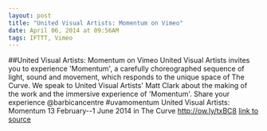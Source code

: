 ```yaml
---
layout: post
title: "United Visual Artists: Momentum on Vimeo"
date: April 06, 2014 at 09:56AM
tags: IFTTT, Vimeo
---
```

##United Visual Artists: Momentum on Vimeo
United Visual Artists invites you to experience 'Momentum', a carefully choreographed sequence of light, sound and movement, which responds to the unique space of The Curve. We speak to United Visual Artists' Matt Clark about the making of the work and the immersive experience of 'Momentum'. Share your experience @barbicancentre #uvamomentum United Visual Artists: Momentum 13 February--1 June 2014 in The Curve http://ow.ly/txBC8
[link to source](http://ift.tt/1g0cfBi) 
